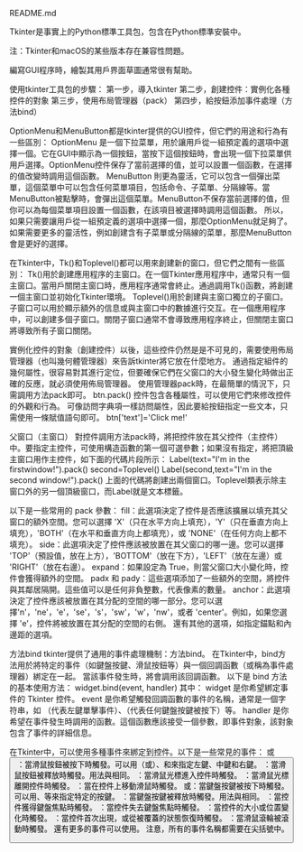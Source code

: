 README.md

Tkinter是事實上的Python標準工具包，包含在Python標準安裝中。

注：Tkinter和macOS的某些版本存在兼容性問題。

編寫GUI程序時，繪製其用戶界面草圖通常很有幫助。

使用tkinter工具包的步驟：
第一步，導入tkinter
第二步，創建控件：實例化各種控件的對象
第三步，使用布局管理器（pack）
第四步，給按鈕添加事件處理（方法bind）

OptionMenu和MenuButton都是tkinter提供的GUI控件，但它們的用途和行為有一些區別：
OptionMenu 是一個下拉菜單，用於讓用戶從一組預定義的選項中選擇一個。它在GUI中顯示為一個按鈕，當按下這個按鈕時，會出現一個下拉菜單供用戶選擇。OptionMenu控件保存了當前選擇的值，並可以設置一個函數，在選擇的值改變時調用這個函數。
MenuButton 則更為靈活，它可以包含一個彈出菜單，這個菜單中可以包含任何菜單項目，包括命令、子菜單、分隔線等。當MenuButton被點擊時，會彈出這個菜單。MenuButton不保存當前選擇的值，但你可以為每個菜單項目設置一個函數，在該項目被選擇時調用這個函數。
所以，如果只需要讓用戶從一組預定義的選項中選擇一個，那麼OptionMenu就足夠了。如果需要更多的靈活性，例如創建含有子菜單或分隔線的菜單，那麼MenuButton會是更好的選擇。

在Tkinter中，Tk()和Toplevel()都可以用來創建新的窗口，但它們之間有一些區別：
Tk()用於創建應用程序的主窗口。在一個Tkinter應用程序中，通常只有一個主窗口。當用戶關閉主窗口時，應用程序通常會終止。通過調用Tk()函數，將創建一個主窗口並初始化Tkinter環境。
Toplevel()用於創建與主窗口獨立的子窗口。子窗口可以用於顯示額外的信息或與主窗口中的數據進行交互。在一個應用程序中，可以創建多個子窗口。關閉子窗口通常不會導致應用程序終止，但關閉主窗口將導致所有子窗口關閉。

實例化控件的對象（創建控件）以後，這些控件仍然是是不可見的，需要使用佈局管理器（也叫幾何體管理器）來告訴tkinter將它放在什麼地方。
通過指定組件的幾何屬性，很容易對其進行定位，但要確保它們在父窗口的大小發生變化時做出正確的反應，就必須使用佈局管理器。
使用管理器pack時，在最簡單的情況下，只需調用方法pack即可。
btn.pack()
控件包含各種屬性，可以使用它們來修改控件的外觀和行為。
可像訪問字典項一樣訪問屬性，因此要給按鈕指定一些文本，只需使用一條賦值語句即可。
btn['text']='Click me!'

父窗口（主窗口）
對控件調用方法pack時，將把控件放在其父控件（主控件）中。要指定主控件，可使用構造函數的第一個可選參數；如果沒有指定，將把頂級主窗口用作主控件，如下面的代碼片段所示：
Label(text="I'm in the firstwindow!").pack()
second=Toplevel()
Label(second,text="I'm in the second window!").pack()
上面的代碼將創建出兩個窗口。Toplevel類表示除主窗口外的另一個頂級窗口，而Label就是文本標籤。

以下是一些常用的 pack 參數：
fill：此選項決定了控件是否應該擴展以填充其父窗口的額外空間。您可以選擇 'X'（只在水平方向上填充），'Y'（只在垂直方向上填充），'BOTH'（在水平和垂直方向上都填充），或 'NONE'（在任何方向上都不填充）。
side：此選項決定了控件應該被放置在其父窗口的哪一邊。您可以選擇 'TOP'（預設值，放在上方），'BOTTOM'（放在下方），'LEFT'（放在左邊）或 'RIGHT'（放在右邊）。
expand：如果設定為 True，則當父窗口大小變化時，控件會獲得額外的空間。
padx 和 pady：這些選項添加了一些額外的空間，將控件與其鄰居隔開。這些值可以是任何非負整數，代表像素的數量。
anchor：此選項決定了控件應該被放置在其分配的空間的哪一部分。您可以選擇'n'，'ne'，'e'，'se'，'s'，'sw'，'w'，'nw'，或者 'center'。例如，如果您選擇 'e'，控件將被放置在其分配的空間的右側。
還有其他的選項，如指定錨點和內邊距的選項。

方法bind
tkinter提供了通用的事件處理機制：方法bind。
在Tkinter中，bind方法用於將特定的事件（如鍵盤按鍵、滑鼠按鈕等）與一個回調函數（或稱為事件處理器）綁定在一起。
當該事件發生時，將會調用該回調函數。
以下是 bind 方法的基本使用方法：
widget.bind(event, handler)
其中：
widget 是你希望綁定事件的 Tkinter 控件。
event 是你希望觸發回調函數的事件的名稱，通常是一個字符串，如 <Button-1>（代表左鍵單擊事件）、<Key>（代表任何鍵盤按鍵被按下）等。
handler 是你希望在事件發生時調用的函數。這個函數應該接受一個參數，即事件對象，該對象包含了事件的詳細信息。

在Tkinter中，可以使用多種事件來綁定到控件。以下是一些常見的事件：
<ButtonPress>或<Button>：當滑鼠按鈕被按下時觸發。可以用<ButtonPress-1>（或<Button-1>）、<ButtonPress-2>和<ButtonPress-3>來指定左鍵、中鍵和右鍵。
<ButtonRelease>：當滑鼠按鈕被釋放時觸發。用法與<ButtonPress>相同。
<Enter>：當滑鼠光標進入控件時觸發。
<Leave>：當滑鼠光標離開控件時觸發。
<Motion>：當在控件上移動滑鼠時觸發。
<KeyPress>或<Key>：當鍵盤按鍵被按下時觸發。可以用<KeyPress-a>、<KeyPress-A>等來指定特定的按鍵。
<KeyRelease>：當鍵盤按鍵被釋放時觸發。用法與<KeyPress>相同。
<FocusIn>：當控件獲得鍵盤焦點時觸發。
<FocusOut>：當控件失去鍵盤焦點時觸發。
<Configure>：當控件的大小或位置變化時觸發。
<Expose>：當控件首次出現，或從被覆蓋的狀態恢復時觸發。
<MouseWheel>：當滑鼠滾輪被滾動時觸發。
還有更多的事件可以使用。
注意，所有的事件名稱都需要在尖括號中。